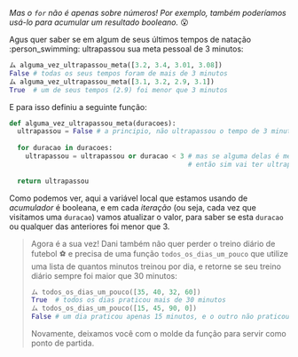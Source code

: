 _Mas o `for` não é apenas sobre números! Por exemplo, também poderíamos usá-lo para acumular um resultado booleano._ :open_mouth:

Agus quer saber se em algum de seus últimos tempos de natação :person_swimming: ultrapassou sua meta pessoal de 3 minutos:

```python
ム alguma_vez_ultrapassou_meta([3.2, 3.4, 3.01, 3.08])
False # todas os seus tempos foram de mais de 3 minutos
ム alguma_vez_ultrapassou_meta([3.1, 3.2, 2.9, 3.1])
True  # um de seus tempos (2.9) foi menor que 3 minutos
```

E para isso definiu a seguinte função:

```python
def alguma_vez_ultrapassou_meta(duracoes):
  ultrapassou = False # a principio, não ultrapassou o tempo de 3 minutos
 
  for duracao in duracoes:
    ultrapassou = ultrapassou or duracao < 3 # mas se alguma delas é menor que 3 minutos,
                                             # então sim vai ter ultrapassado
 
  return ultrapassou
```

Como podemos ver, aqui a variável local que estamos usando de _acumulador_ é booleana, e em cada _iteração_ (ou seja, cada vez que visitamos uma `duracao`) vamos atualizar o valor, para saber se esta `duracao` ou qualquer das anteriores foi menor que 3.


> Agora é a sua vez! Dani também não quer perder o treino diário de futebol :soccer: e precisa de uma função `todos_os_dias_um_pouco` que utilize uma lista de quantos minutos treinou por dia, e retorne se seu treino diário sempre foi maior que 30 minutos:
>
>
> ```python
> ム todos_os_dias_um_pouco([35, 40, 32, 60])
> True  # todos os dias praticou mais de 30 minutos
> ム todos_os_dias_um_pouco([15, 45, 90, 0])
> False # um dia praticou apenas 15 minutos, e o outro não praticou nada
>```
>
> Novamente, deixamos você com o molde da função para servir como ponto de partida.

